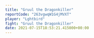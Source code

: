 ```yaml
---
title: "Gruul the Dragonkiller"
reportCode: "263vgwqW1G4jMVXT"
player: "Lghtbird"
fight: "Gruul the Dragonkiller"
date: 2021-07-15T18:53:21.415000+00:00
---
```

